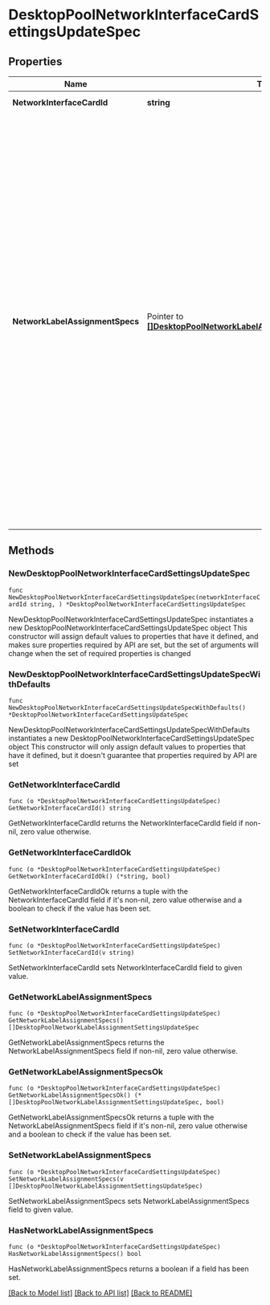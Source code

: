 # DesktopPoolNetworkInterfaceCardSettingsUpdateSpec

## Properties

Name | Type | Description | Notes
------------ | ------------- | ------------- | -------------
**NetworkInterfaceCardId** | **string** | The network interface card id for these settings. | 
**NetworkLabelAssignmentSpecs** | Pointer to [**[]DesktopPoolNetworkLabelAssignmentSettingsUpdateSpec**](DesktopPoolNetworkLabelAssignmentSettingsUpdateSpec.md) | Automatic network label assignment feature settings for this NIC. If network_label_assignment_specs is not set, nics will be ignored. By default, newly provisioned machines of an automated desktop pool retain their parent image&#39;s network labels on each of their network interface cards. In certain circumstances, notably dealing with VLAN subset sizing and DHCP IP address availability, it may be desirable for the desktop pool to instead use different network labels for these newly provisioned machines. This feature allows an administrator to provide a per NIC list of network labels and their maximum availability to be automatically distributed to newly provisioned machines. &lt;br&gt; If this is unset, the feature is disabled.&lt;br&gt; Starting at the alphabetically first network label specification in the list that has not yet been assigned its maximum count for this NIC on this desktop pool, the desktop pool will have its next provisioned machine&#39;s NIC assigned that label. If all network labels in this list have reached their maximum count, this desktop pool will have further provisioned machines assigned the last label in the list over capacity, and an error will be logged. Not all labels need be configured. &lt;br&gt; | [optional] 

## Methods

### NewDesktopPoolNetworkInterfaceCardSettingsUpdateSpec

`func NewDesktopPoolNetworkInterfaceCardSettingsUpdateSpec(networkInterfaceCardId string, ) *DesktopPoolNetworkInterfaceCardSettingsUpdateSpec`

NewDesktopPoolNetworkInterfaceCardSettingsUpdateSpec instantiates a new DesktopPoolNetworkInterfaceCardSettingsUpdateSpec object
This constructor will assign default values to properties that have it defined,
and makes sure properties required by API are set, but the set of arguments
will change when the set of required properties is changed

### NewDesktopPoolNetworkInterfaceCardSettingsUpdateSpecWithDefaults

`func NewDesktopPoolNetworkInterfaceCardSettingsUpdateSpecWithDefaults() *DesktopPoolNetworkInterfaceCardSettingsUpdateSpec`

NewDesktopPoolNetworkInterfaceCardSettingsUpdateSpecWithDefaults instantiates a new DesktopPoolNetworkInterfaceCardSettingsUpdateSpec object
This constructor will only assign default values to properties that have it defined,
but it doesn't guarantee that properties required by API are set

### GetNetworkInterfaceCardId

`func (o *DesktopPoolNetworkInterfaceCardSettingsUpdateSpec) GetNetworkInterfaceCardId() string`

GetNetworkInterfaceCardId returns the NetworkInterfaceCardId field if non-nil, zero value otherwise.

### GetNetworkInterfaceCardIdOk

`func (o *DesktopPoolNetworkInterfaceCardSettingsUpdateSpec) GetNetworkInterfaceCardIdOk() (*string, bool)`

GetNetworkInterfaceCardIdOk returns a tuple with the NetworkInterfaceCardId field if it's non-nil, zero value otherwise
and a boolean to check if the value has been set.

### SetNetworkInterfaceCardId

`func (o *DesktopPoolNetworkInterfaceCardSettingsUpdateSpec) SetNetworkInterfaceCardId(v string)`

SetNetworkInterfaceCardId sets NetworkInterfaceCardId field to given value.


### GetNetworkLabelAssignmentSpecs

`func (o *DesktopPoolNetworkInterfaceCardSettingsUpdateSpec) GetNetworkLabelAssignmentSpecs() []DesktopPoolNetworkLabelAssignmentSettingsUpdateSpec`

GetNetworkLabelAssignmentSpecs returns the NetworkLabelAssignmentSpecs field if non-nil, zero value otherwise.

### GetNetworkLabelAssignmentSpecsOk

`func (o *DesktopPoolNetworkInterfaceCardSettingsUpdateSpec) GetNetworkLabelAssignmentSpecsOk() (*[]DesktopPoolNetworkLabelAssignmentSettingsUpdateSpec, bool)`

GetNetworkLabelAssignmentSpecsOk returns a tuple with the NetworkLabelAssignmentSpecs field if it's non-nil, zero value otherwise
and a boolean to check if the value has been set.

### SetNetworkLabelAssignmentSpecs

`func (o *DesktopPoolNetworkInterfaceCardSettingsUpdateSpec) SetNetworkLabelAssignmentSpecs(v []DesktopPoolNetworkLabelAssignmentSettingsUpdateSpec)`

SetNetworkLabelAssignmentSpecs sets NetworkLabelAssignmentSpecs field to given value.

### HasNetworkLabelAssignmentSpecs

`func (o *DesktopPoolNetworkInterfaceCardSettingsUpdateSpec) HasNetworkLabelAssignmentSpecs() bool`

HasNetworkLabelAssignmentSpecs returns a boolean if a field has been set.


[[Back to Model list]](../README.md#documentation-for-models) [[Back to API list]](../README.md#documentation-for-api-endpoints) [[Back to README]](../README.md)


